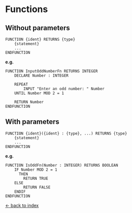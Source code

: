 # Functions

## Without parameters

```peg
FUNCTION {ident} RETURNS {type}
    {statement}
    ...
ENDFUNCTION
```

**e.g.**

```pseudocode
FUNCTION InputOddNumberFn RETURNS INTEGER
    DECLARE Number : INTEGER

    REPEAT
        INPUT "Enter an odd number: " Number
    UNTIL Number MOD 2 = 1

    RETURN Number
ENDFUNCTION
```

## With parameters

```peg
FUNCTION {ident}({ident} : {type}, ...) RETURNS {type}
    {statement}
    ...
ENDFUNCTION
```

**e.g.**

```pseudocode
FUNCTION IsOddFn(Number : INTEGER) RETURNS BOOLEAN
    IF Number MOD 2 = 1
      THEN
        RETURN TRUE
    ELSE
        RETURN FALSE
    ENDIF
ENDFUNCTION
```

[← back to index](./mod.md#contents)
